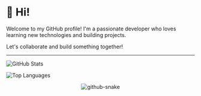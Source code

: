 # 👋 Hi!

Welcome to my GitHub profile! I'm a passionate developer who loves learning new technologies and building projects.

Let's collaborate and build something together!

---
![GitHub Stats](https://github-readme-stats.vercel.app/api?username=oddmaw&show_icons=true&theme=radical)

![Top Languages](https://github-readme-stats.vercel.app/api/top-langs/?username=oddmaw&layout=compact&theme=radical)

<div align="center">
  <picture>
    <source media="(prefers-color-scheme: dark)" srcset="https://github.com/oddmaw/oddmaw/output/github-snake-dark.svg" />
    <source media="(prefers-color-scheme: light)" srcset="https://github.com/oddmaw/oddmaw/output/github-snake.svg" />
    <img alt="github-snake" src="https://github.com/oddmaw/oddmaw/output/github-snake.svg" />
  </picture>
</div>


